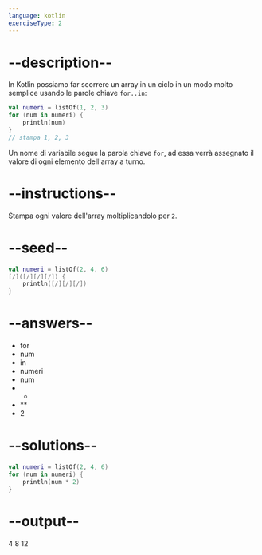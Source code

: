 ```yaml
---
language: kotlin
exerciseType: 2
---
```


# --description--

In Kotlin possiamo far scorrere un array in un ciclo in un modo molto semplice usando le parole chiave `for..in`:
```kotlin
val numeri = listOf(1, 2, 3)
for (num in numeri) {
	println(num)
}
// stampa 1, 2, 3 
```
Un nome di variabile segue la parola chiave `for`, ad essa verrà assegnato il valore di ogni elemento dell'array a turno.

# --instructions--

Stampa ogni valore dell'array moltiplicandolo per `2`.

# --seed--

```kotlin
val numeri = listOf(2, 4, 6)
[/]([/][/][/]) {
    println([/][/][/])
}
```

# --answers--

- for 
- num
-  in 
- numeri
- num
-  * 
-  ** 
- 2

# --solutions--

```kotlin
val numeri = listOf(2, 4, 6)
for (num in numeri) {
    println(num * 2)
}
```

# --output--

4
8
12
